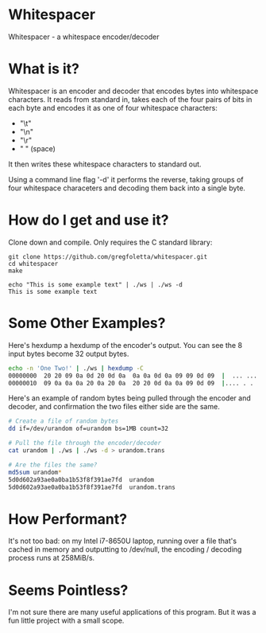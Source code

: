 # Whitespacer

Whitespacer - a whitespace encoder/decoder

# What is it?

Whitespacer is an encoder and decoder that encodes bytes into whitespace characters. It reads from standard in, takes each of the four pairs of bits in each byte and encodes it as one of four whitespace characters:

- "\t"
- "\n"
- "\r"
- " " (space)

It then writes these whitespace characters to standard out.

Using a command line flag '-d' it performs the reverse, taking groups of four whitespace characeters and decoding them back into a single byte.

# How do I get and use it?

Clone down and compile. Only requires the C standard library:

```
git clone https://github.com/gregfoletta/whitespacer.git
cd whitespacer
make

echo "This is some example text" | ./ws | ./ws -d 
This is some example text
```

# Some Other Examples?

Here's hexdump a hexdump of the encoder's output. You can see the 8 input bytes become 32 output bytes.
```sh
echo -n 'One Two!' | ./ws | hexdump -C
00000000  20 20 09 0a 0d 20 0d 0a  0a 0a 0d 0a 09 09 0d 09  |  ... ..........|
00000010  09 0a 0a 0a 20 0a 20 0a  20 20 0d 0a 0a 09 0d 09  |.... . .  ......|
```

Here's an example of random bytes being pulled through the encoder and decoder, and confirmation the two files either side are the same.

```sh
# Create a file of random bytes
dd if=/dev/urandom of=urandom bs=1MB count=32

# Pull the file through the encoder/decoder
cat urandom | ./ws | ./ws -d > urandom.trans

# Are the files the same?
md5sum urandom*
5d0d602a93ae0a0ba1b53f8f391ae7fd  urandom
5d0d602a93ae0a0ba1b53f8f391ae7fd  urandom.trans
```

# How Performant?

It's not too bad: on my Intel i7-8650U laptop, running over a file that's cached in memory and outputting to /dev/null, the encoding / decoding process runs at 258MiB/s.

# Seems Pointless?

I'm not sure there are many useful applications of this program. But it was a fun little project with a small scope.





